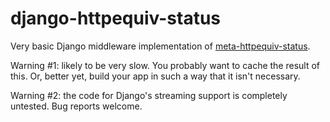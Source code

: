 django-httpequiv-status
=======================

Very basic Django middleware implementation of
[meta-httpequiv-status](https://indiewebcamp.com/meta_http-equiv_status).

Warning #1: likely to be very slow. You probably want to cache the result of
this. Or, better yet, build your app in such a way that it isn't necessary.

Warning #2: the code for Django's streaming support is completely untested.
Bug reports welcome.